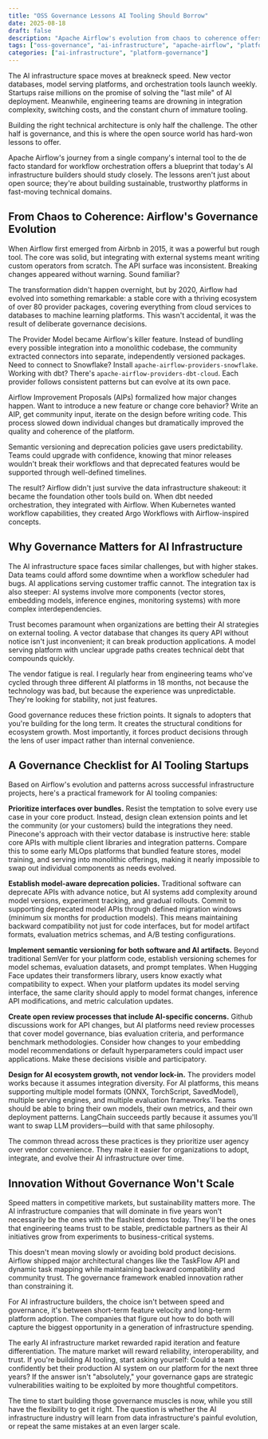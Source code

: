 ```yaml
---
title: "OSS Governance Lessons AI Tooling Should Borrow"
date: 2025-08-18
draft: false
description: "Apache Airflow's evolution from chaos to coherence offers a blueprint for AI infrastructure startups. Exploring five governance principles—from provider models to semantic versioning—that separate sustainable platforms from the endless churn of immature tooling."
tags: ["oss-governance", "ai-infrastructure", "apache-airflow", "platform-strategy", "developer-experience", "ecosystem-growth"]
categories: ["ai-infrastructure", "platform-governance"]
---
```


The AI infrastructure space moves at breakneck speed. New vector databases, model serving platforms, and orchestration tools launch weekly. Startups raise millions on the promise of solving the "last mile" of AI deployment. Meanwhile, engineering teams are drowning in integration complexity, switching costs, and the constant churn of immature tooling.

Building the right technical architecture is only half the challenge. The other half is governance, and this is where the open source world has hard-won lessons to offer.

Apache Airflow's journey from a single company's internal tool to the de facto standard for workflow orchestration offers a blueprint that today's AI infrastructure builders should study closely. The lessons aren't just about open source; they're about building sustainable, trustworthy platforms in fast-moving technical domains.

## From Chaos to Coherence: Airflow's Governance Evolution

When Airflow first emerged from Airbnb in 2015, it was a powerful but rough tool. The core was solid, but integrating with external systems meant writing custom operators from scratch. The API surface was inconsistent. Breaking changes appeared without warning. Sound familiar?

The transformation didn't happen overnight, but by 2020, Airflow had evolved into something remarkable: a stable core with a thriving ecosystem of over 80 provider packages, covering everything from cloud services to databases to machine learning platforms. This wasn't accidental, it was the result of deliberate governance decisions.

The Provider Model became Airflow's killer feature. Instead of bundling every possible integration into a monolithic codebase, the community extracted connectors into separate, independently versioned packages. Need to connect to Snowflake? Install `apache-airflow-providers-snowflake`. Working with dbt? There's `apache-airflow-providers-dbt-cloud`. Each provider follows consistent patterns but can evolve at its own pace.

Airflow Improvement Proposals (AIPs) formalized how major changes happen. Want to introduce a new feature or change core behavior? Write an AIP, get community input, iterate on the design before writing code. This process slowed down individual changes but dramatically improved the quality and coherence of the platform.

Semantic versioning and deprecation policies gave users predictability. Teams could upgrade with confidence, knowing that minor releases wouldn't break their workflows and that deprecated features would be supported through well-defined timelines.

The result? Airflow didn't just survive the data infrastructure shakeout: it became the foundation other tools build on. When dbt needed orchestration, they integrated with Airflow. When Kubernetes wanted workflow capabilities, they created Argo Workflows with Airflow-inspired concepts.

## Why Governance Matters for AI Infrastructure

The AI infrastructure space faces similar challenges, but with higher stakes. Data teams could afford some downtime when a workflow scheduler had bugs. AI applications serving customer traffic cannot. The integration tax is also steeper: AI systems involve more components (vector stores, embedding models, inference engines, monitoring systems) with more complex interdependencies.

Trust becomes paramount when organizations are betting their AI strategies on external tooling. A vector database that changes its query API without notice isn't just inconvenient; it can break production applications. A model serving platform with unclear upgrade paths creates technical debt that compounds quickly.

The vendor fatigue is real. I regularly hear from engineering teams who've cycled through three different AI platforms in 18 months, not because the technology was bad, but because the experience was unpredictable. They're looking for stability, not just features.

Good governance reduces these friction points. It signals to adopters that you're building for the long term. It creates the structural conditions for ecosystem growth. Most importantly, it forces product decisions through the lens of user impact rather than internal convenience.

## A Governance Checklist for AI Tooling Startups

Based on Airflow's evolution and patterns across successful infrastructure projects, here's a practical framework for AI tooling companies:

**Prioritize interfaces over bundles.**  Resist the temptation to solve every use case in your core product. Instead, design clean extension points and let the community (or your customers) build the integrations they need. Pinecone's approach with their vector database is instructive here: stable core APIs with multiple client libraries and integration patterns. Compare this to some early MLOps platforms that bundled feature stores, model training, and serving into monolithic offerings, making it nearly impossible to swap out individual components as needs evolved.

**Establish model-aware deprecation policies.** Traditional software can deprecate APIs with advance notice, but AI systems add complexity around model versions, experiment tracking, and gradual rollouts. Commit to supporting deprecated model APIs through defined migration windows (minimum six months for production models). This means maintaining backward compatibility not just for code interfaces, but for model artifact formats, evaluation metrics schemas, and A/B testing configurations.

**Implement semantic versioning for both software and AI artifacts.** Beyond traditional SemVer for your platform code, establish versioning schemes for model schemas, evaluation datasets, and prompt templates. When Hugging Face updates their transformers library, users know exactly what compatibility to expect. When your platform updates its model serving interface, the same clarity should apply to model format changes, inference API modifications, and metric calculation updates.

**Create open review processes that include AI-specific concerns.** Github discussions work for API changes, but AI platforms need review processes that cover model governance, bias evaluation criteria, and performance benchmark methodologies. Consider how changes to your embedding model recommendations or default hyperparameters could impact user applications. Make these decisions visible and participatory.

**Design for AI ecosystem growth, not vendor lock-in.** The providers model works because it assumes integration diversity. For AI platforms, this means supporting multiple model formats (ONNX, TorchScript, SavedModel), multiple serving engines, and multiple evaluation frameworks. Teams should be able to bring their own models, their own metrics, and their own deployment patterns. LangChain succeeds partly because it assumes you'll want to swap LLM providers—build with that same philosophy.

The common thread across these practices is they prioritize user agency over vendor convenience. They make it easier for organizations to adopt, integrate, and evolve their AI infrastructure over time.

## Innovation Without Governance Won't Scale

Speed matters in competitive markets, but sustainability matters more. The AI infrastructure companies that will dominate in five years won't necessarily be the ones with the flashiest demos today. They'll be the ones that engineering teams trust to be stable, predictable partners as their AI initiatives grow from experiments to business-critical systems.

This doesn't mean moving slowly or avoiding bold product decisions. Airflow shipped major architectural changes like the TaskFlow API and dynamic task mapping while maintaining backward compatibility and community trust. The governance framework enabled innovation rather than constraining it.

For AI infrastructure builders, the choice isn't between speed and governance, it's between short-term feature velocity and long-term platform adoption. The companies that figure out how to do both will capture the biggest opportunity in a generation of infrastructure spending.

The early AI infrastructure market rewarded rapid iteration and feature differentiation. The mature market will reward reliability, interoperability, and trust. If you're building AI tooling, start asking yourself: Could a team confidently bet their production AI system on our platform for the next three years? If the answer isn't "absolutely," your governance gaps are strategic vulnerabilities waiting to be exploited by more thoughtful competitors.

The time to start building those governance muscles is now, while you still have the flexibility to get it right. The question is whether the AI infrastructure industry will learn from data infrastructure's painful evolution, or repeat the same mistakes at an even larger scale.
